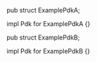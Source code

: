 pub struct ExamplePdkA;

impl Pdk for ExamplePdkA {}

pub struct ExamplePdkB;

impl Pdk for ExamplePdkB {}

